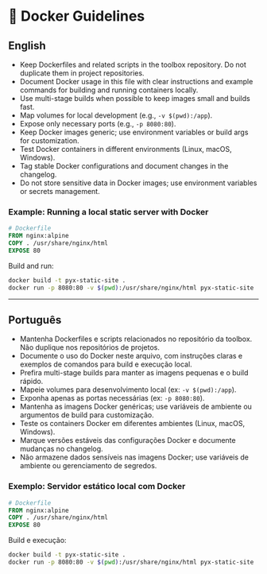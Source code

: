 # 🐳 Docker Guidelines

## English

- Keep Dockerfiles and related scripts in the toolbox repository. Do not duplicate them in project repositories.
- Document Docker usage in this file with clear instructions and example commands for building and running containers locally.
- Use multi-stage builds when possible to keep images small and builds fast.
- Map volumes for local development (e.g., `-v $(pwd):/app`).
- Expose only necessary ports (e.g., `-p 8080:80`).
- Keep Docker images generic; use environment variables or build args for customization.
- Test Docker containers in different environments (Linux, macOS, Windows).
- Tag stable Docker configurations and document changes in the changelog.
- Do not store sensitive data in Docker images; use environment variables or secrets management.

### Example: Running a local static server with Docker

```Dockerfile
# Dockerfile
FROM nginx:alpine
COPY . /usr/share/nginx/html
EXPOSE 80
```

Build and run:
```bash
docker build -t pyx-static-site .
docker run -p 8080:80 -v $(pwd):/usr/share/nginx/html pyx-static-site
```

---

## Português

- Mantenha Dockerfiles e scripts relacionados no repositório da toolbox. Não duplique nos repositórios de projetos.
- Documente o uso do Docker neste arquivo, com instruções claras e exemplos de comandos para build e execução local.
- Prefira multi-stage builds para manter as imagens pequenas e o build rápido.
- Mapeie volumes para desenvolvimento local (ex: `-v $(pwd):/app`).
- Exponha apenas as portas necessárias (ex: `-p 8080:80`).
- Mantenha as imagens Docker genéricas; use variáveis de ambiente ou argumentos de build para customização.
- Teste os containers Docker em diferentes ambientes (Linux, macOS, Windows).
- Marque versões estáveis das configurações Docker e documente mudanças no changelog.
- Não armazene dados sensíveis nas imagens Docker; use variáveis de ambiente ou gerenciamento de segredos.

### Exemplo: Servidor estático local com Docker

```Dockerfile
# Dockerfile
FROM nginx:alpine
COPY . /usr/share/nginx/html
EXPOSE 80
```

Build e execução:
```bash
docker build -t pyx-static-site .
docker run -p 8080:80 -v $(pwd):/usr/share/nginx/html pyx-static-site
``` 